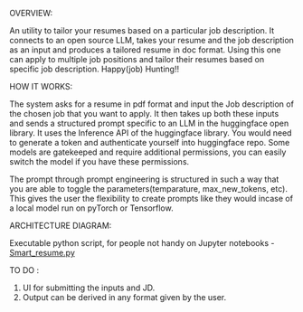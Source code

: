 OVERVIEW: 

An utility to tailor your resumes based on a particular job description. It connects to an open source LLM, takes your resume and the job description as an input 
and produces a tailored resume in doc format. Using this one can apply to multiple job positions and tailor their resumes based on 
specific job description. 
Happy(job) Hunting!!

HOW IT WORKS:

The system asks for a resume in pdf format and input the Job description of the chosen job that you want to apply. 
It then takes up both these inputs and sends a structured prompt specific to an LLM in the huggingface open library. 
It uses the Inference API of the huggingface library. You would need to generate a token and authenticate yourself into huggingface repo. 
Some models are gatekeeped and require additional permissions, you can easily switch the model if you have these permissions. 

The prompt through prompt engineering is structured in such a way that you are able to toggle the parameters(temparature, max_new_tokens, etc).
This gives the user the flexibility to create prompts like they would incase of a local model run on pyTorch or Tensorflow. 

ARCHITECTURE DIAGRAM:



Executable python script, for people not handy on Jupyter notebooks - [Smart_resume.py](https://github.com/arkanild/LLMs/blob/main/smart_resume/smart_resume.py)

TO DO : 
1. UI for submitting the inputs and JD.
2. Output can be derived in any format given by the user. 


